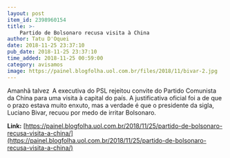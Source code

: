 ```yaml
---
layout: post
item_id: 2398960154
title: >-
    Partido de Bolsonaro recusa visita à China
author: Tatu D'Oquei
date: 2018-11-25 23:37:10
pub_date: 2018-11-25 23:37:10
time_added: 2018-11-25 00:59:00
category: avisamos
image: https://painel.blogfolha.uol.com.br/files/2018/11/bivar-2.jpg
---
```


Amanhã talvez A executiva do PSL rejeitou convite do Partido Comunista da China para uma visita à capital do país. A justificativa oficial foi a de que o prazo estava muito enxuto, mas a verdade é que o presidente da sigla, Luciano Bivar, recuou por medo de irritar Bolsonaro.

**Link:** [https://painel.blogfolha.uol.com.br/2018/11/25/partido-de-bolsonaro-recusa-visita-a-china/](https://painel.blogfolha.uol.com.br/2018/11/25/partido-de-bolsonaro-recusa-visita-a-china/)

